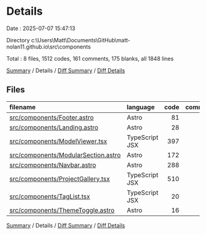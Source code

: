 # Details

Date : 2025-07-07 15:47:13

Directory c:\\Users\\Matt\\Documents\\GitHub\\matt-nolan11.github.io\\src\\components

Total : 8 files,  1512 codes, 161 comments, 175 blanks, all 1848 lines

[Summary](results.md) / Details / [Diff Summary](diff.md) / [Diff Details](diff-details.md)

## Files
| filename | language | code | comment | blank | total |
| :--- | :--- | ---: | ---: | ---: | ---: |
| [src/components/Footer.astro](/src/components/Footer.astro) | Astro | 81 | 3 | 1 | 85 |
| [src/components/Landing.astro](/src/components/Landing.astro) | Astro | 28 | 2 | 2 | 32 |
| [src/components/ModelViewer.tsx](/src/components/ModelViewer.tsx) | TypeScript JSX | 397 | 60 | 43 | 500 |
| [src/components/ModularSection.astro](/src/components/ModularSection.astro) | Astro | 172 | 0 | 15 | 187 |
| [src/components/Navbar.astro](/src/components/Navbar.astro) | Astro | 288 | 11 | 49 | 348 |
| [src/components/ProjectGallery.tsx](/src/components/ProjectGallery.tsx) | TypeScript JSX | 510 | 78 | 58 | 646 |
| [src/components/TagList.tsx](/src/components/TagList.tsx) | TypeScript JSX | 20 | 5 | 4 | 29 |
| [src/components/ThemeToggle.astro](/src/components/ThemeToggle.astro) | Astro | 16 | 2 | 3 | 21 |

[Summary](results.md) / Details / [Diff Summary](diff.md) / [Diff Details](diff-details.md)